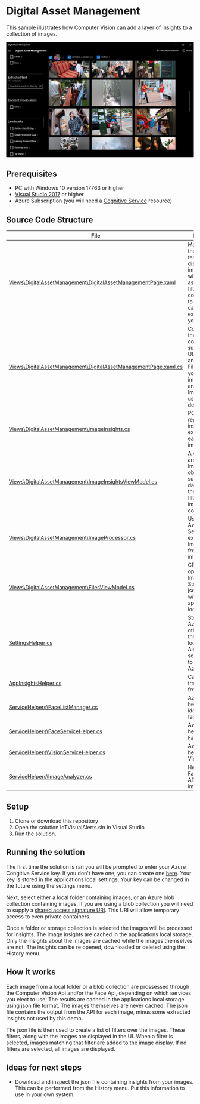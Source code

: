 # Digital Asset Management
This sample illustrates how Computer Vision can add a layer of insights to a collection of images. 

<p align="center">
  <img src="ReadmeAssets/Screenshot.jpg" />
</p>

## Prerequisites

* PC with Windows 10 version 17763 or higher
* [Visual Studio 2017](https://visualstudio.microsoft.com/) or higher
* Azure Subscription (you will need a [Cognitive Service](https://ms.portal.azure.com/#create/Microsoft.CognitiveServicesAllInOne) resource)

## Source Code Structure
| File | Description |
|-------------|-------------|
| [Views\DigitalAssetManagement\DigitalAssetManagementPage.xaml](DigitalAssetManagement/Views/DigitalAssetManagement/DigitalAssetManagementPage.xaml) | Main XAML for the solution template. It displays the images along with its associated filters.  It also contains the UI to manage your cached insights extracted from your images.|
| [Views\DigitalAssetManagement\DigitalAssetManagementPage.xaml.cs](DigitalAssetManagement/Views/DigitalAssetManagement/DigitalAssetManagementPage.xaml.cs) | Code behind for the XAML UI. It contains basic support for the UI.  It also hosts an instance of a FileViewModel, your current image insights and ImageProcesser use to run the demo.|
| [Views\DigitalAssetManagement\ImageInsights.cs](DigitalAssetManagement/Views/DigitalAssetManagement/ImageInsights.cs) | POCO object representing insights extracted from each of your images.|
| [Views\DigitalAssetManagement\ImageInsightsViewModel.cs](DigitalAssetManagement/Views/DigitalAssetManagement/ImageInsightsViewModel.cs) | A wrapper around the ImageInsights object to support databinding to the UI and filtering the image collection.|
| [Views\DigitalAssetManagement\ImageProcessor.cs](DigitalAssetManagement/Views/DigitalAssetManagement/ImageProcessor.cs) | Uses your Azure Cognitive Service to extract ImageInsights from your images.|
| [Views\DigitalAssetManagement\FilesViewModel.cs](DigitalAssetManagement/Views/DigitalAssetManagement/FilesViewModel.cs) | CRUD opporation for ImageInsights.  Stores them in json format within the applications local storage.|
| [SettingsHelper.cs](DigitalAssetManagement/SettingsHelper.cs) | Stores your Azure key and other settings in the application local storage.  Also configures service helpers to use your Azure key.|
| [AppInsightsHelper.cs](DigitalAssetManagement/AppInsightsHelper.cs) | Can be used to track telemetry from the demo.|
| [ServiceHelpers\FaceListManager.cs](ServiceHelpers/FaceListManager.cs) | Azure service helper to identify unique faces.|
| [ServiceHelpers\FaceServiceHelper.cs](ServiceHelpers/FaceServiceHelper.cs) | Azure service helper for the Face API.|
| [ServiceHelpers\VisionServiceHelper.cs](ServiceHelpers/VisionServiceHelper.cs) | Azure service helper for the Vision API.|
| [ServiceHelpers\ImageAnalyzer.cs](ServiceHelpers/ImageAnalyzer.cs) | Helps run the Face and Vision API upon an image.|

## Setup

1. Clone or download this repository
2. Open the solution IoTVisualAlerts.sln in Visual Studio
3. Run the solution.

## Running the solution

The first time the solution is ran you will be prompted to enter your Azure Congitive Service key.  If you don't have one, you can create one [here](https://ms.portal.azure.com/#create/Microsoft.CognitiveServicesAllInOne).  Your key is stored in the applications local settings.  Your key can be changed in the future using the settings menu.

Next, select either a local folder containing images, or an Azure blob collection containing images.  If you are using a blob collection you will need to supply a [shared access signature URI](https://docs.microsoft.com/en-us/azure/storage/common/storage-sas-overview).  This URI will allow temporary access to even private containers.

Once a folder or storage collection is selected the images will be processed for insights.  The image insights are cached in the applications local storage.  Only the insights about the images are cached while the images themselves are not.  The insights can be re opened, downloaded or deleted using the History menu.

## How it works

Each image from a local folder or a blob collection are prossessed through the Computer Vision Api and/or the Face Api, depending on which services you elect to use.  The results are cached in the applications local storage using json file format.  The images themselves are never cached.  The json file contains the output from the API for each image, minus some extracted insights not used by this demo.

The json file is then used to create a list of filters over the images.  These filters, along with the images are displayed in the UI.  When a filter is selected, images matching that filter are added to the image display.  If no filters are selected, all images are displayed.

## Ideas for next steps
* Download and inspect the json file containing insights from your images.  This can be performed from the History menu.  Put this information to use in your own system.
